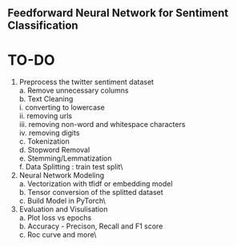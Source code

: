 ## Feedforward Neural Network for Sentiment Classification

# TO-DO
1. Preprocess the twitter sentiment dataset\
    a. Remove unnecessary columns\
    b. Text Cleaning\
        i. converting to lowercase\
        ii. removing urls\
        iii. removing non-word and whitespace characters\
        iv. removing digits\
    c. Tokenization\
    d. Stopword Removal\
    e. Stemming/Lemmatization\
    f. Data Splitting : train test split\
2. Neural Network Modeling\
    a. Vectorization with tfidf or embedding model\
    b. Tensor conversion of the splitted dataset\
    c. Build Model in PyTorch\
3. Evaluation and Visulisation\
    a. Plot loss vs epochs\
    b. Accuracy - Precison, Recall and F1 score\
    c. Roc curve and more\